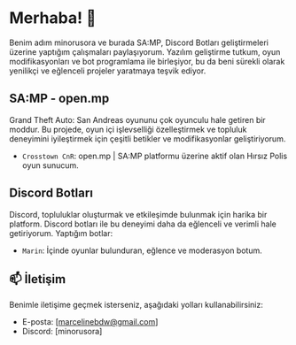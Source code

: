 # Merhaba! 👋

Benim adım minorusora ve burada SA:MP, Discord Botları geliştirmeleri üzerine yaptığım çalışmaları paylaşıyorum. Yazılım geliştirme tutkum, oyun modifikasyonları ve bot programlama ile birleşiyor, bu da beni sürekli olarak yenilikçi ve eğlenceli projeler yaratmaya teşvik ediyor.

## SA:MP - open.mp
Grand Theft Auto: San Andreas oyununu çok oyunculu hale getiren bir moddur. Bu projede, oyun içi işlevselliği özelleştirmek ve topluluk deneyimini iyileştirmek için çeşitli betikler ve modifikasyonlar geliştiriyorum.

- `Crosstown CnR`: open.mp | SA:MP platformu üzerine aktif olan Hırsız Polis oyun sunucum.

## Discord Botları
Discord, topluluklar oluşturmak ve etkileşimde bulunmak için harika bir platform. Discord botları ile bu deneyimi daha da eğlenceli ve verimli hale getiriyorum. Yaptığım botlar:

- `Marin`: İçinde oyunlar bulunduran, eğlence ve moderasyon botum.

## 📫 İletişim
Benimle iletişime geçmek isterseniz, aşağıdaki yolları kullanabilirsiniz:

- E-posta: [marcelinebdw@gmail.com]
- Discord: [minorusora]
